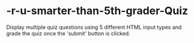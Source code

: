# -r-u-smarter-than-5th-grader-Quiz
Display multiple quiz questions using 5 different HTML input types and grade the quiz once the 'submit' button is clicked.
